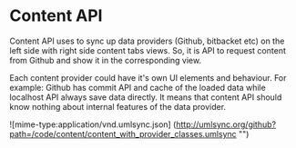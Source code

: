 Content API
========

Content API uses to sync up data providers (Github, bitbacket etc) on the left side with right side content tabs views. So, it is API to request content from Github and show it in the corresponding view.

Each content provider could have it's own UI elements and behaviour. For example: Github has commit API and cache of the loaded data while localhost API always save data directly.
It means that content API should know nothing about internal features of the data provider.

![mime-type:application/vnd.umlsync.json] (http://umlsync.org/github?path=/code/content/content_with_provider_classes.umlsync "")